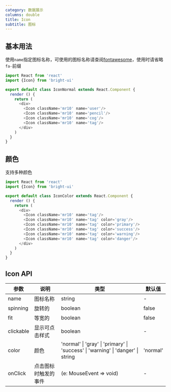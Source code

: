 ```yaml
---
category: 数据展示
columns: double
title: Icon
subtitle: 图标
---
```


## 基本用法

使用`name`指定图标名称，可使用的图标名称请查阅[fontawesome](http://fontawesome.io/icons/)，使用时请省略`fa-`前缀

```js
import React from 'react'
import {Icon} from 'bright-ui'

export default class IconNormal extends React.Component {
  render () {
    return (
      <div>
        <Icon className='mr10' name='user'/>
        <Icon className='mr10' name='pencil'/>
        <Icon className='mr10' name='cog'/>
        <Icon className='mr10' name='tag'/>
      </div>
    )
  }
}
```

## 颜色

支持多种颜色

```js
import React from 'react'
import {Icon} from 'bright-ui'

export default class IconColor extends React.Component {
  render () {
    return (
      <div>
        <Icon className='mr10' name='tag'/>
        <Icon className='mr10' name='tag' color='gray'/>
        <Icon className='mr10' name='tag' color='primary'/>
        <Icon className='mr10' name='tag' color='success'/>
        <Icon className='mr10' name='tag' color='warning'/>
        <Icon className='mr10' name='tag' color='danger'/>
      </div>
    )
  }
}
```

## Icon API

| 参数 | 说明 | 类型 | 默认值 |
|---|---|---|---|
| name | 图标名称 | string | - |
| spinning | 旋转的 | boolean | false |
| fit | 等宽的 | boolean | false |
| clickable | 显示可点击样式 | boolean | - |
| color | 颜色 | 'normal' \| 'gray' \| 'primary' \| 'success' \| 'warning' \| 'danger' \| string | 'normal' |
| onClick | 点击图标时触发的事件 | (e: MouseEvent => void) | - |
